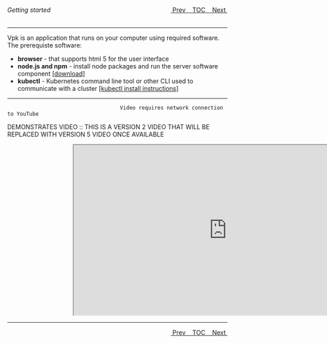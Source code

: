 <topicKey gettingstarted/>
<topicBack id="topicNext" link="generalusage"/>
<topicNext id="topicBack" link="toc"/>

<a style="float: right;" href="javascript:docNextTopic()">&nbsp;&nbsp;Next&nbsp;<i class="fas fa-lg fa-arrow-right"></i></a>
<a style="float: right;" href="javascript:docNextTopic('toc')">&nbsp;&nbsp;TOC&nbsp;&nbsp;</a>
<a style="float: right;" href="javascript:docPrevTopic()"><i class="fas fa-lg fa-arrow-left"></i>&nbsp;Prev&nbsp;&nbsp;</a>

###### Getting started
---

Vpk is an application that runs on your computer using required software. The prerequiste software:

- __browser__ - that supports html 5 for the user interface 
- __node.js and npm__ - install node packages and run the server software component <a href="https://nodejs.org/en/download/" target="_blank">[download]</a>
- __kubectl__ - Kubernetes command line tool or other CLI used to communicate with a cluster <a href="https://kubernetes.io/docs/tasks/tools/install-kubectl/" target="_blank">[kubectl install instructions]</a>

---
```
                                    Video requires network connection to YouTube   
```

DEMONSTRATES VIDEO :: THIS IS A VERSION 2 VIDEO THAT WILL BE REPLACED WITH VERSION 5 VIDEO ONCE AVAILABLE


<div style="margin-left: 150px;">
    <iframe width="700" height="390" src="http://www.youtube.com/embed/Ne0y2WcTr5A">
    </iframe>
</div>

---

<a style="float: right;" href="javascript:docNextTopic()">&nbsp;&nbsp;Next&nbsp;<i class="fas fa-lg fa-arrow-right"></i></a>
<a style="float: right;" href="javascript:docNextTopic('toc')">&nbsp;&nbsp;TOC&nbsp;&nbsp;</a>
<a style="float: right;" href="javascript:docPrevTopic()"><i class="fas fa-lg fa-arrow-left"></i>&nbsp;Prev&nbsp;&nbsp;</a>

